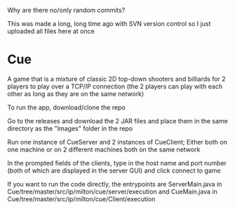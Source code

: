 Why are there no/only random commits?

This was made a long, long time ago with SVN version control so I just uploaded all files here at once

# Cue
A game that is a mixture of classic 2D top-down shooters and billiards for 2 players to play over a TCP/IP connection (the 2 players can play with each other as long as they are on the same network)

To run the app, download/clone the repo

Go to the releases and download the 2 JAR files and place them in the same directory as the "Images" folder in the repo

Run one instance of CueServer and 2 instances of CueClient; Either both on one machine or on 2 different machines both on the same network

In the prompted fields of the clients, type in the host name and port number (both of which are displayed in the server GUI) and click connect to game

If you want to run the code directly, the entrypoints are ServerMain.java in Cue/tree/master/src/ip/milton/cue/server/execution and CueMain.java in Cue/tree/master/src/ip/milton/cue/Client/execution


